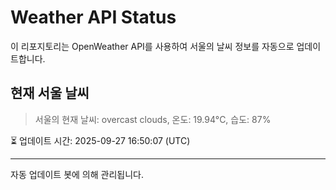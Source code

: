 
# Weather API Status

이 리포지토리는 OpenWeather API를 사용하여 서울의 날씨 정보를 자동으로 업데이트합니다.

## 현재 서울 날씨
> 서울의 현재 날씨: overcast clouds, 온도: 19.94°C, 습도: 87%

⏳ 업데이트 시간: 2025-09-27 16:50:07 (UTC)

---
자동 업데이트 봇에 의해 관리됩니다.
